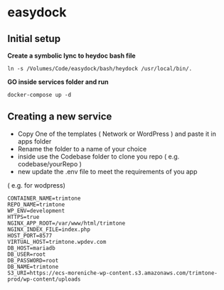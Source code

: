 # easydock

## Initial setup

**Create a symbolic lync  to heydoc bash file**
```
ln -s /Volumes/Code/easydock/bash/heydock /usr/local/bin/.
```
**GO inside services folder and run**
```
docker-compose up -d
```

## Creating a new service
- Copy One of the templates ( Network or WordPress )  and paste it in apps folder
- Rename the folder to a name of your choice
- inside use the Codebase folder to clone you repo ( e.g. codebase/yourRepo )
- new update the .env file to meet the requirements of you app

( e.g.  for wodpress)
```
CONTAINER_NAME=trimtone
REPO_NAME=trimtone
WP_ENV=development
HTTPS=true
NGINX_APP_ROOT=/var/www/html/trimtone
NGINX_INDEX_FILE=index.php
HOST_PORT=8577
VIRTUAL_HOST=trimtone.wpdev.com
DB_HOST=mariadb
DB_USER=root
DB_PASSWORD=root
DB_NAME=trimtone
S3_URI=https://ecs-moreniche-wp-content.s3.amazonaws.com/trimtone-prod/wp-content/uploads
```
